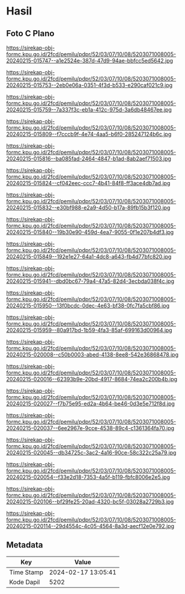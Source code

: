 # Hasil

## Foto C Plano

https://sirekap-obj-formc.kpu.go.id/2fcd/pemilu/pdpr/52/03/07/10/08/5203071008005-20240215-015747--a1e2524e-387d-47d9-94ae-bbfcc5ed5642.jpg

https://sirekap-obj-formc.kpu.go.id/2fcd/pemilu/pdpr/52/03/07/10/08/5203071008005-20240215-015753--2eb0e06a-0351-4f3d-b533-e290caf021c9.jpg

https://sirekap-obj-formc.kpu.go.id/2fcd/pemilu/pdpr/52/03/07/10/08/5203071008005-20240215-015759--7a337f3c-eb1a-412c-975d-3a6db48467ee.jpg

https://sirekap-obj-formc.kpu.go.id/2fcd/pemilu/pdpr/52/03/07/10/08/5203071008005-20240215-015809--f7cccb9f-4e74-4aa5-b6f0-285247124b6c.jpg

https://sirekap-obj-formc.kpu.go.id/2fcd/pemilu/pdpr/52/03/07/10/08/5203071008005-20240215-015816--ba085fad-2464-4847-b1ad-8ab2aef71503.jpg

https://sirekap-obj-formc.kpu.go.id/2fcd/pemilu/pdpr/52/03/07/10/08/5203071008005-20240215-015824--cf042eec-ccc7-4b41-84f8-ff3ace4db7ad.jpg

https://sirekap-obj-formc.kpu.go.id/2fcd/pemilu/pdpr/52/03/07/10/08/5203071008005-20240215-015832--e30bf988-e2a9-4d50-b17a-89fb15b3f120.jpg

https://sirekap-obj-formc.kpu.go.id/2fcd/pemilu/pdpr/52/03/07/10/08/5203071008005-20240215-015840--19b30e90-459d-4ea7-9055-0f1e207b4df3.jpg

https://sirekap-obj-formc.kpu.go.id/2fcd/pemilu/pdpr/52/03/07/10/08/5203071008005-20240215-015849--192e1e27-64a1-4dc8-a643-fb4d77bfc820.jpg

https://sirekap-obj-formc.kpu.go.id/2fcd/pemilu/pdpr/52/03/07/10/08/5203071008005-20240215-015941--dbd0bc67-79a4-47a5-82d4-3ecbda038f4c.jpg

https://sirekap-obj-formc.kpu.go.id/2fcd/pemilu/pdpr/52/03/07/10/08/5203071008005-20240215-015950--13f0bcdc-0dec-4e63-bf38-0fc7fa5cbf86.jpg

https://sirekap-obj-formc.kpu.go.id/2fcd/pemilu/pdpr/52/03/07/10/08/5203071008005-20240215-015959--80a917bd-1b59-4fa3-85af-699163d00964.jpg

https://sirekap-obj-formc.kpu.go.id/2fcd/pemilu/pdpr/52/03/07/10/08/5203071008005-20240215-020008--c50b0003-abed-4138-8ee8-542e36868478.jpg

https://sirekap-obj-formc.kpu.go.id/2fcd/pemilu/pdpr/52/03/07/10/08/5203071008005-20240215-020016--62393b9e-20bd-4917-8684-74ea2c200b4b.jpg

https://sirekap-obj-formc.kpu.go.id/2fcd/pemilu/pdpr/52/03/07/10/08/5203071008005-20240215-020027--f7b75e95-ed2a-4b64-be46-0d3e5e712f8d.jpg

https://sirekap-obj-formc.kpu.go.id/2fcd/pemilu/pdpr/52/03/07/10/08/5203071008005-20240215-020037--6ee2967e-9cce-4538-89c4-c1361364fa70.jpg

https://sirekap-obj-formc.kpu.go.id/2fcd/pemilu/pdpr/52/03/07/10/08/5203071008005-20240215-020045--db34725c-3ac2-4a16-90ce-58c322c25a79.jpg

https://sirekap-obj-formc.kpu.go.id/2fcd/pemilu/pdpr/52/03/07/10/08/5203071008005-20240215-020054--f33e2d18-7353-4a5f-b119-fbfc8006e2e5.jpg

https://sirekap-obj-formc.kpu.go.id/2fcd/pemilu/pdpr/52/03/07/10/08/5203071008005-20240215-020106--bf29fe25-20ad-4320-bc5f-03028a2729b3.jpg

https://sirekap-obj-formc.kpu.go.id/2fcd/pemilu/pdpr/52/03/07/10/08/5203071008005-20240215-020114--29d4554c-4c05-4564-8a3d-aecf12e0e792.jpg


## Metadata

| Key        | Value               |
| ---------- | ------------------- |
| Time Stamp | 2024-02-17 13:05:41 |
| Kode Dapil | 5202                |



